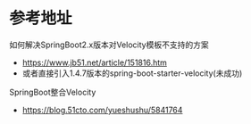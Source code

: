 # 参考地址
如何解决SpringBoot2.x版本对Velocity模板不支持的方案
- https://www.jb51.net/article/151816.htm
- 或者直接引入1.4.7版本的spring-boot-starter-velocity(未成功)

SpringBoot整合Velocity
- https://blog.51cto.com/yueshushu/5841764




